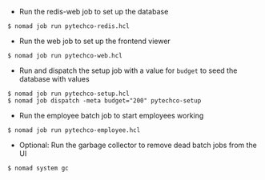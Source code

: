 - Run the redis-web job to set up the database
```
$ nomad job run pytechco-redis.hcl
```

- Run the web job to set up the frontend viewer
```
$ nomad job run pytechco-web.hcl
```

- Run and dispatch the setup job with a value for `budget` to seed the database with values
```
$ nomad job run pytechco-setup.hcl
$ nomad job dispatch -meta budget="200" pytechco-setup
```

- Run the employee batch job to start employees working
```
$ nomad job run pytechco-employee.hcl
```

- Optional: Run the garbage collector to remove dead batch jobs from the UI
```
$ nomad system gc
```